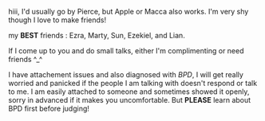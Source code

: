 hiii, I'd usually go by Pierce, but Apple or Macca also works. I'm very shy though I love to make friends! 

my **BEST** friends : Ezra, Marty, Sun, Ezekiel, and Lian.

If I come up to you and do small talks, either I'm complimenting or need friends ^_^

I have attachement issues and also diagnosed with *BPD*, I will get really worried and panicked if the people I am talking with doesn't respond or talk to me. I am easily attached to someone and sometimes showed it openly, sorry in advanced if it makes you uncomfortable. But **PLEASE** learn about BPD first before judging!
